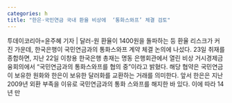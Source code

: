 ```yaml
---
categories: h
title: "한은·국민연금 국내 환율 비상에  ‘통화스와프’ 체결 검토"
---
```

투데이코리아=윤주혜 기자 | 달러-원 환율이 1400원을 돌파하는 등 환율 리스크가 커진 가운데, 한국은행이 국민연금과의 통화스와프 계약 체결 논의에 나섰다. 23일  취재를 종합하면, 지난 22일 이창용 한국은행 총재는 명동 은행회관에서 열린 비상 거시경제금융회의에서 “국민연금과의 통화스와프를 협의 중”이라고 밝혔다. 해당 협약은 국민연금이 보유한 원화와 한은이 보유한 달러화를 교환하는 거래를 의미한다. 앞서 한은은 지난 2009년 외환 부족을 이유로 국민연금과의 통화 스와프를 해지한 바 있다. 이에 따라 14년 만